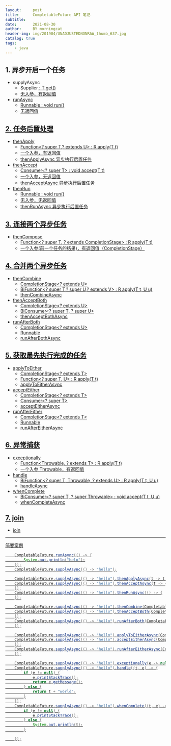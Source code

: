 ```yaml
---
layout:     post
title:      CompletableFuture API 笔记
subtitle:   
date:       2021-08-30
author:     BY morningcat
header-img: img/201904/UNADJUSTEDNONRAW_thumb_637.jpg
catalog: true
tags:
    - java
---
```



## 1. 异步开启一个任务

- supplyAsync
    - Supplier<U> : T get()
    - 无入参，有返回值
- runAsync
    - Runnable : void run()
    - 无返回值



## 2. 任务后置处理

- thenApply
    - Function<? super T,? extends U> : R apply(T t)
    - 一个入参，有返回值
    - thenApplyAsync 异步执行后置任务
- thenAccept
    - Consumer<? super T> : void accept(T t)
    - 一个入参，无返回值
    - thenAcceptAsync 异步执行后置任务
- thenRun
    - Runnable : void run()
    - 无入参，无返回值
    - thenRunAsync 异步执行后置任务



## 3. 连接两个异步任务

- thenCompose
    - Function<? super T, ? extends CompletionStage<U>> :  R apply(T t)
    - 一个入参(前一个任务的结果)，有返回值（CompletionStage）


## 4. 合并两个异步任务

- thenCombine
    - CompletionStage<? extends U>
    - BiFunction<? super T,? super U,? extends V> : R apply(T t, U u)
    - thenCombineAsync
- thenAcceptBoth
    - CompletionStage<? extends U>
    - BiConsumer<? super T, ? super U>
    - thenAcceptBothAsync
- runAfterBoth
    - CompletionStage<? extends U>
    - Runnable
    - runAfterBothAsync


## 5. 获取最先执行完成的任务


- applyToEither
    - CompletionStage<? extends T>
    - Function<? super T, U> : R apply(T t)
    - applyToEitherAsync
- acceptEither
    - CompletionStage<? extends T>
    - Consumer<? super T>
    - acceptEitherAsync
- runAfterEither
    - CompletionStage<? extends T>
    - Runnable
    - runAfterEitherAsync


## 6. 异常捕获

- exceptionally
    - Function<Throwable, ? extends T> : R apply(T t)
    - 一个入参 Throwable，有返回值
- handle
    - BiFunction<? super T, Throwable, ? extends U> : R apply(T t, U u)
    - handleAsync
- whenComplete
    - BiConsumer<? super T, ? super Throwable> : void accept(T t, U u)
    - whenCompleteAsync


## 7. join

- join


---

简要案例

```java
    CompletableFuture.runAsync(() -> {
        System.out.println("helo");
    });
    CompletableFuture.supplyAsync(() -> "hello");

    CompletableFuture.supplyAsync(() -> "hello").thenApplyAsync(t -> t + "w");
    CompletableFuture.supplyAsync(() -> "hello").thenAcceptAsync(t -> {
    });
    CompletableFuture.supplyAsync(() -> "hello").thenRunAsync(() -> {
    });

    CompletableFuture.supplyAsync(() -> "hello").thenCombine(CompletableFuture.completedFuture("world"), (x, y) -> x + y);
    CompletableFuture.supplyAsync(() -> "hello").thenAcceptBoth(CompletableFuture.supplyAsync(() -> "world"), (x, y) -> {
    });
    CompletableFuture.supplyAsync(() -> "hello").runAfterBoth(CompletableFuture.supplyAsync(() -> "world"), () -> {
    });

    CompletableFuture.supplyAsync(() -> "hello").applyToEitherAsync(CompletableFuture.completedFuture("world"), x -> x);
    CompletableFuture.supplyAsync(() -> "hello").acceptEitherAsync(CompletableFuture.supplyAsync(() -> "world"), x -> {
    });
    CompletableFuture.supplyAsync(() -> "hello").runAfterEitherAsync(CompletableFuture.supplyAsync(() -> "world"), () -> {
    });

    CompletableFuture.supplyAsync(() -> "hello").exceptionally(e -> null);
    CompletableFuture.supplyAsync(() -> "hello").handle((t, e) -> {
        if (e != null) {
            e.printStackTrace();
            return e.getMessage();
        } else {
            return t + "world";
        }
    });
    CompletableFuture.supplyAsync(() -> "hello").whenComplete((t, e) -> {
        if (e != null) {
            e.printStackTrace();
        } else {
            System.out.println(t);
        }

    });
```